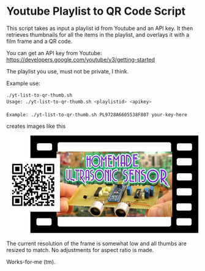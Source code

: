 # Youtube Playlist to QR Code Script

This script takes as input a playlist id from Youtube and an API key. It then retrieves thumbnails for all the items in the playlist, and overlays it with a film frame and a QR code.

You can get an API key from Youtube: https://developers.google.com/youtube/v3/getting-started

The playlist you use, must not be private, I think.

Example use:

```bash
./yt-list-to-qr-thumb.sh 
Usage: ./yt-list-to-qr-thumb.sh <playlistid> <apikey>

Example: ./yt-list-to-qr-thumb.sh PL9728A6605538F807 your-key-here
```

creates images like this

![example output](example-output.png)

The current resolution of the frame is somewhat low and all thumbs are resized to match. No adjustments for aspect ratio is made.

Works-for-me (tm).




